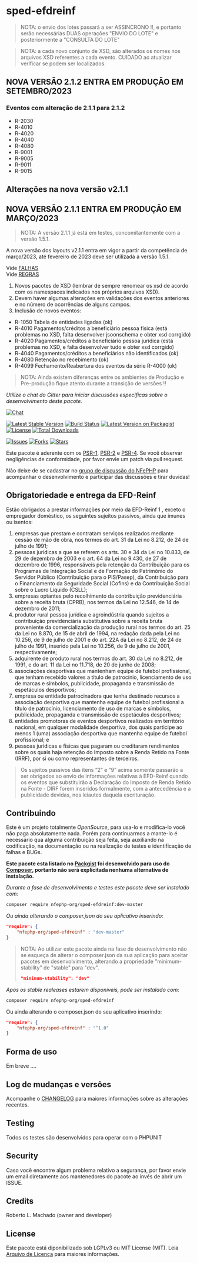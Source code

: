 # sped-efdreinf

>NOTA: o envio dos lotes passará a ser ASSINCRONO !!, e portanto serão necessárias DUAS operações "ENVIO DO LOTE" e posteriormente a "CONSULTA DO LOTE"

>NOTA: a cada novo conjunto de XSD, são alterados os nomes nos arquivos XSD referentes a cada evento. CUIDADO ao atualizar verificar se podem ser localizados.

## NOVA VERSÃO 2.1.2 ENTRA EM PRODUÇÃO EM SETEMBRO/2023  

### Eventos com alteração de 2.1.1 para 2.1.2

- R-2030
- R-4010
- R-4020
- R-4040
- R-4080
- R-9001
- R-9005
- R-9011
- R-9015


## Alterações na nova versão v2.1.1

## NOVA VERSÃO 2.1.1 ENTRA EM PRODUÇÃO EM MARÇO/2023

>NOTA: A versão 2.1.1 já está em testes, concomitantemente com a versão 1.5.1.

A nova versão dos layouts v2.1.1 entra em vigor a partir da competência de março/2023, até fevereiro de 2023 deve ser utilizada a versão 1.5.1.


Vide [FALHAS](FALHAS.md)                       
Vide [REGRAS](REGRAS.md)

1. Novos pacotes de XSD (lembrar de sempre renomear os xsd de acordo com os namespaces indicados nos próprios arquivos XSD).
2. Devem haver algumas alterações em validações dos eventos anteriores e no número de ocorrências de alguns campos.
3. Inclusão de novos eventos:

- R-1050 Tabela de entidades ligadas (ok)
- R-4010 Pagamentos/créditos a beneficiário pessoa física (está problemas no XSD, falta desenvolver jsoonschema e obter xsd corrgido)
- R-4020 Pagamentos/créditos a beneficiário pessoa jurídica (está problemas no XSD, e falta desenvolver tudo e obter xsd corrgido)
- R-4040 Pagamentos/créditos a beneficiários não identificados (ok)
- R-4080 Retenção no recebimento (ok)
- R-4099 Fechamento/Reabertura dos eventos da série R-4000 (ok)

> NOTA: Ainda existem diferenças entre os ambientes de Produção e Pre-produção fique atento durante a transição de versões !!

*Utilize o chat do Gitter para iniciar discussões especificas sobre o desenvolvimento deste pacote.*

[![Chat][ico-gitter]][link-gitter]

[![Latest Stable Version][ico-stable]][link-packagist]
[![Build Status][ico-travis]][link-travis]
[![Latest Version on Packagist][ico-version]][link-packagist]
[![License][ico-license]][link-packagist]
[![Total Downloads][ico-downloads]][link-downloads]

[![Issues][ico-issues]][link-issues]
[![Forks][ico-forks]][link-forks]
[![Stars][ico-stars]][link-stars]

Este pacote é aderente com os [PSR-1], [PSR-2] e [PSR-4]. Se você observar negligências de conformidade, por favor envie um patch via pull request.

[PSR-1]: https://github.com/php-fig/fig-standards/blob/master/accepted/PSR-1-basic-coding-standard.md
[PSR-2]: https://github.com/php-fig/fig-standards/blob/master/accepted/PSR-2-coding-style-guide.md
[PSR-4]: https://github.com/php-fig/fig-standards/blob/master/accepted/PSR-4-autoloader.md

Não deixe de se cadastrar no [grupo de discussão do NFePHP](http://groups.google.com/group/nfephp) para acompanhar o desenvolvimento e participar das discussões e tirar duvidas!

## Obrigatoriedade e entrega da EFD-Reinf

Estão obrigados a prestar informações por meio da EFD-Reinf 1 , exceto o empregador doméstico, os seguintes sujeitos passivos, ainda que imunes ou isentos:

1. empresas que prestam e contratam serviços realizados mediante cessão de mão de obra, nos termos do art. 31 da Lei no 8.212, de 24 de julho de 1991;
2. pessoas jurídicas a que se referem os arts. 30 e 34 da Lei no 10.833, de 29 de dezembro de 2003 e o art. 64 da Lei no 9.430, de 27 de dezembro de 1996, responsáveis pela retenção da Contribuição para os Programas de Integração Social e de Formação do Patrimônio do Servidor Público (Contribuição para o PIS/Pasep), da Contribuição para o Financiamento da Seguridade Social (Cofins) e da Contribuição Social sobre o Lucro Líquido (CSLL);
3. empresas optantes pelo recolhimento da contribuição previdenciária sobre a receita bruta (CPRB), nos termos da Lei no 12.546, de 14 de dezembro de 2011;
4. produtor rural pessoa jurídica e agroindústria quando sujeitos a contribuição previdenciária substitutiva sobre a receita bruta proveniente da comercialização da produção rural nos termos do art. 25 da Lei no 8.870, de 15 de abril de 1994, na redação dada pela Lei no 10.256, de 9 de julho de 2001 e do art. 22A da Lei no 8.212, de 24 de julho de 1991, inserido pela Lei no 10.256, de 9 de julho de 2001, respectivamente;
5. adquirente de produto rural nos termos do art. 30 da Lei no 8.212, de 1991, e do art. 11 da Lei no 11.718, de 20 de junho de 2008;
6. associações desportivas que mantenham equipe de futebol profissional, que tenham recebido valores a título de patrocínio, licenciamento de uso de marcas e símbolos, publicidade, propaganda e transmissão de espetáculos desportivos;
7. empresa ou entidade patrocinadora que tenha destinado recursos a associação desportiva que mantenha equipe de futebol profissional a título de patrocínio, licenciamento de uso de marcas e símbolos, publicidade, propaganda e transmissão de espetáculos desportivos;
8. entidades promotoras de eventos desportivos realizados em território nacional, em qualquer modalidade desportiva, dos quais participe ao menos 1 (uma) associação desportiva que mantenha equipe de futebol profissional; e
9. pessoas jurídicas e físicas que pagaram ou creditaram rendimentos sobre os quais haja retenção do Imposto sobre a Renda Retido na Fonte (IRRF), por si ou como representantes de terceiros.

> Os sujeitos passivos das itens “2” e “9” acima somente passarão a ser obrigados ao envio de informações relativas à EFD-Reinf quando os eventos que substituirão a Declaração do Imposto de Renda Retido na Fonte - DIRF forem inseridos formalmente, com a antecedência e a publicidade devidas, nos leiautes daquela escrituração.


## Contribuindo
Este é um projeto totalmente *OpenSource*, para usa-lo e modifica-lo você não paga absolutamente nada. Porém para continuarmos a mante-lo é necessário qua alguma contribuição seja feita, seja auxiliando na codificação, na documentação ou na realização de testes e identificação de falhas e BUGs.

**Este pacote esta listado no [Packgist](https://packagist.org/) foi desenvolvido para uso do [Composer](https://getcomposer.org/), portanto não será explicitada nenhuma alternativa de instalação.**

*Durante a fase de desenvolvimento e testes este pacote deve ser instalado com:*
```bash
composer require nfephp-org/sped-efdreinf:dev-master
```

*Ou ainda alterando o composer.json do seu aplicativo inserindo:*
```json
"require": {
    "nfephp-org/sped-efdreinf" : "dev-master"
}
```

> NOTA: Ao utilizar este pacote ainda na fase de desenvolvimento não se esqueça de alterar o composer.json da sua aplicação para aceitar pacotes em desenvolvimento, alterando a propriedade "minimum-stability" de "stable" para "dev".
> ```json
> "minimum-stability": "dev"
> ```

*Após os stable realeases estarem disponíveis, pode ser instalado com:*
```bash
composer require nfephp-org/sped-efdreinf
```
Ou ainda alterando o composer.json do seu aplicativo inserindo:
```json
"require": {
    "nfephp-org/sped-efdreinf" : "^1.0"
}
```

## Forma de uso
Em breve ....

## Log de mudanças e versões
Acompanhe o [CHANGELOG](CHANGELOG.md) para maiores informações sobre as alterações recentes.

## Testing

Todos os testes são desenvolvidos para operar com o PHPUNIT

## Security

Caso você encontre algum problema relativo a segurança, por favor envie um email diretamente aos mantenedores do pacote ao invés de abrir um ISSUE.

## Credits

Roberto L. Machado (owner and developer)

## License

Este pacote está diponibilizado sob LGPLv3 ou MIT License (MIT). Leia  [Arquivo de Licença](LICENSE.md) para maiores informações.

[ico-stable]: https://poser.pugx.org/nfephp-org/sped-efdreinf/version
[ico-stars]: https://img.shields.io/github/stars/nfephp-org/sped-efdreinf.svg?style=flat-square
[ico-forks]: https://img.shields.io/github/forks/nfephp-org/sped-efdreinf.svg?style=flat-square
[ico-issues]: https://img.shields.io/github/issues/nfephp-org/sped-efdreinf.svg?style=flat-square
[ico-travis]: https://img.shields.io/travis/nfephp-org/sped-efdreinf/master.svg?style=flat-square
[ico-downloads]: https://img.shields.io/packagist/dt/nfephp-org/sped-efdreinf.svg?style=flat-square
[ico-version]: https://img.shields.io/packagist/v/nfephp-org/sped-efdreinf.svg?style=flat-square
[ico-license]: https://poser.pugx.org/nfephp-org/nfephp/license.svg?style=flat-square
[ico-gitter]: https://img.shields.io/badge/GITTER-4%20users%20online-green.svg?style=flat-square

[link-packagist]: https://packagist.org/packages/nfephp-org/sped-efdreinf
[link-travis]: https://travis-ci.org/nfephp-org/sped-efdreinf
[link-downloads]: https://packagist.org/packages/nfephp-org/sped-efdreinf
[link-author]: https://github.com/nfephp-org
[link-issues]: https://github.com/nfephp-org/sped-efdreinf/issues
[link-forks]: https://github.com/nfephp-org/sped-efdreinf/network
[link-stars]: https://github.com/nfephp-org/sped-efdreinf/stargazers
[link-gitter]: https://gitter.im/nfephp-org/sped-efdreinf?utm_source=badge&utm_medium=badge&utm_campaign=pr-badge&utm_content=badge
